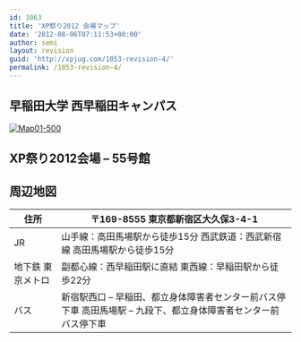 ```yaml
---
id: 1063
title: 'XP祭り2012 会場マップ'
date: '2012-08-06T07:11:53+00:00'
author: semi
layout: revision
guid: 'http://xpjug.com/1053-revision-4/'
permalink: /1053-revision-4/
---
```


## 早稲田大学 西早稲田キャンパス

[![](http://xpjug.com/wp-content/uploads/2012/08/Map01-500.png "Map01-500")](http://xpjug.com/wp-content/uploads/2012/08/Map01-500.png)

## XP祭り2012会場 – 55号館

## 周辺地図

<tablr></tablr>

| 住所 | 〒169-8555 東京都新宿区大久保3-4-1 |
|---|---|
| JR | 山手線：高田馬場駅から徒歩15分   西武鉄道：西武新宿線 高田馬場駅から徒歩15分 |
| 地下鉄 東京メトロ | 副都心線：西早稲田駅に直結   東西線：早稲田駅から徒歩22分 |
| バス | 新宿駅西口 – 早稲田、都立身体障害者センター前バス停下車   高田馬場駅 – 九段下、都立身体障害者センター前バス停下車 |
